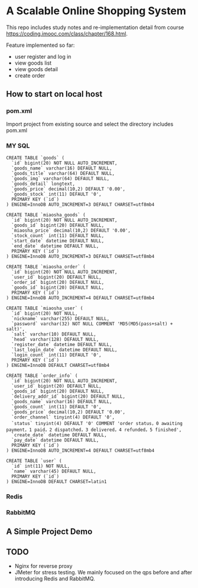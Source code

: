 # A Scalable Online Shopping System

This repo includes study notes and re-implementation detail from course https://coding.imooc.com/class/chapter/168.html.

Feature implemented so far:
* user register and log in
* view goods list
* view goods detail
* create order

## How to start on local host 
### pom.xml
Import project from existing source and select the directory includes pom.xml

### MY SQL
```
CREATE TABLE `goods` (
  `id` bigint(20) NOT NULL AUTO_INCREMENT,
  `goods_name` varchar(16) DEFAULT NULL,
  `goods_title` varchar(64) DEFAULT NULL,
  `goods_img` varchar(64) DEFAULT NULL,
  `goods_detail` longtext,
  `goods_price` decimal(10,2) DEFAULT '0.00',
  `goods_stock` int(11) DEFAULT '0',
  PRIMARY KEY (`id`)
) ENGINE=InnoDB AUTO_INCREMENT=3 DEFAULT CHARSET=utf8mb4

CREATE TABLE `miaosha_goods` (
  `id` bigint(20) NOT NULL AUTO_INCREMENT,
  `goods_id` bigint(20) DEFAULT NULL,
  `miaosha_price` decimal(10,2) DEFAULT '0.00',
  `stock_count` int(11) DEFAULT NULL,
  `start_date` datetime DEFAULT NULL,
  `end_date` datetime DEFAULT NULL,
  PRIMARY KEY (`id`)
) ENGINE=InnoDB AUTO_INCREMENT=3 DEFAULT CHARSET=utf8mb4

CREATE TABLE `miaosha_order` (
  `id` bigint(20) NOT NULL AUTO_INCREMENT,
  `user_id` bigint(20) DEFAULT NULL,
  `order_id` bigint(20) DEFAULT NULL,
  `goods_id` bigint(20) DEFAULT NULL,
  PRIMARY KEY (`id`)
) ENGINE=InnoDB AUTO_INCREMENT=4 DEFAULT CHARSET=utf8mb4

CREATE TABLE `miaosha_user` (
  `id` bigint(20) NOT NULL,
  `nickname` varchar(255) DEFAULT NULL,
  `password` varchar(32) NOT NULL COMMENT 'MD5(MD5(pass+salt) + salt)',
  `salt` varchar(10) DEFAULT NULL,
  `head` varchar(128) DEFAULT NULL,
  `register_date` datetime DEFAULT NULL,
  `last_login_date` datetime DEFAULT NULL,
  `login_count` int(11) DEFAULT '0',
  PRIMARY KEY (`id`)
) ENGINE=InnoDB DEFAULT CHARSET=utf8mb4

CREATE TABLE `order_info` (
  `id` bigint(20) NOT NULL AUTO_INCREMENT,
  `user_id` bigint(20) DEFAULT NULL,
  `goods_id` bigint(20) DEFAULT NULL,
  `delivery_addr_id` bigint(20) DEFAULT NULL,
  `goods_name` varchar(16) DEFAULT NULL,
  `goods_count` int(11) DEFAULT '0',
  `goods_price` decimal(10,2) DEFAULT '0.00',
  `order_channel` tinyint(4) DEFAULT '0',
  `status` tinyint(4) DEFAULT '0' COMMENT 'order status，0 awaiting payment，1 paid，2 dispatched，3 delivered，4 refunded，5 finished',
  `create_date` datetime DEFAULT NULL,
  `pay_date` datetime DEFAULT NULL,
  PRIMARY KEY (`id`)
) ENGINE=InnoDB AUTO_INCREMENT=4 DEFAULT CHARSET=utf8mb4

CREATE TABLE `user` (
  `id` int(11) NOT NULL,
  `name` varchar(45) DEFAULT NULL,
  PRIMARY KEY (`id`)
) ENGINE=InnoDB DEFAULT CHARSET=latin1
```
### Redis
### RabbitMQ
## A Simple Project Demo 


## TODO
* Nginx for reverse proxy
* JMeter for stress testing. We mainly focused on the qps before and after introducing Redis and RabbitMQ.
